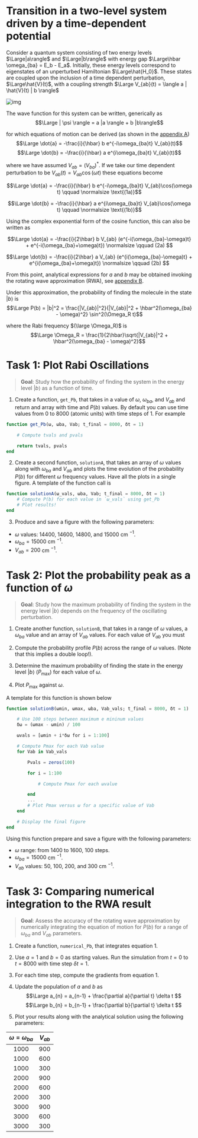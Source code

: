 # Transition in a two-level system driven by a time-dependent potential

Consider a quantum system consisting of two energy levels $\Large|a\rangle$ and $\Large|b\rangle$ with energy gap $\Large\hbar \omega_{ba} = E_b - E_a$. Initially, these energy levels correspond to eigenstates of an unperturbed Hamiltonian $\Large\hat{H_0}$. These states are coupled upon the inclusion of a time dependent perturbation, $\Large\hat{V}(t)$, with a coupling strength $\Large V_{ab}(t) = \langle a | \hat{V}(t) | b \rangle$

![img](assets/elevels.png)

The wave function for this system can be written, generically as
$$\Large | \psi \rangle = a |a \rangle + b |b\rangle$$

for which equations of motion can be derived (as shown in the [appendix A](a_eom.md))
$$\Large \dot{a} = -\frac{i}{\hbar} b e^{-i\omega_{ba}t} V_{ab}(t)$$
$$\Large \dot{b} = -\frac{i}{\hbar} a e^{i\omega_{ba}t} V_{ab}(t)$$

where we have assumed $V_{ab} = (V_{ba})^*$. If we take our time dependent perturbation to be $V_{ab}(t) = V_{ab}\cos(\omega t)$ these equations become

$$\Large \dot{a} = -\frac{i}{\hbar} b e^{-i\omega_{ba}t} V_{ab}\cos(\omega t) \qquad \normalsize \text{(1a)}$$

$$\Large \dot{b} = -\frac{i}{\hbar} a e^{i\omega_{ba}t} V_{ab}\cos(\omega t) \qquad \normalsize \text{(1b)}$$

Using the complex exponential form of the cosine function, this can also be written as

$$\Large \dot{a} = -\frac{i}{2\hbar} b  V_{ab} (e^{-i(\omega_{ba}-\omega)t} + e^{-i(\omega_{ba}+\omega)t})  \normalsize \qquad (2a) $$

$$\Large \dot{b} = -\frac{i}{2\hbar} a V_{ab} (e^{i(\omega_{ba}-\omega)t} + e^{i(\omega_{ba}+\omega)t}) \normalsize \qquad (2b) $$

From this point, analytical expressions for $a$ and $b$ may be obtained invoking the rotating wave approximation (RWA), see [appendix B](b_rwa_analytical.md).

Under this approximation, the probability of finding the molecule in the state $|b\rangle$ is
$$\Large P(b) = |b|^2 = \frac{|V_{ab}|^2}{|V_{ab}|^2 + \hbar^2(\omega_{ba} - \omega)^2} \sin^2(\Omega_R t)$$

where the Rabi frequency $(\large \Omega_R)$ is
$$\Large \Omega_R = \frac{1}{2\hbar}\sqrt{|V_{ab}|^2 + \hbar^2(\omega_{ba} - \omega)^2}$$


# Task 1: Plot Rabi Oscillations

> **Goal**: Study how the probability of finding the system in the energy level $|b\rangle$ as a function of time.

1. Create a function, `get_Pb`, that takes in a value of $\omega$, $\omega_{ba}$, and $V_{ab}$ and return and array with time and $P(b)$ values. By default you can use time values from 0 to 8000 (atomic units) with time steps of 1. For example

```julia
function get_Pb(ω, ωba, Vab; t_final = 8000, δt = 1)

    # Compute tvals and pvals

    return tvals, pvals
end
```

2. Create a second function, `solutionA`, that takes an array of $\omega$ values along with $\omega_{ba}$ and $V_{ab}$ and plots the time evolution of the probability $P(b)$ for different $\omega$ frequency values. Have all the plots in a single figure. A template of the function call is
```julia
function solutionA(ω_vals, ωba, Vab; t_final = 8000, δt = 1)
    # Compute P(b) for each value in `ω_vals` using get_Pb
    # Plot results!
end
```
3. Produce and save a figure with the following parameters:
- $\omega$ values: $14400$, $14600$, $14800$, and $15000$ cm ${}^{-1}$.
- $\omega_{ba} = 15000$ cm $^{-1}$.
- $V_{ab} = 200$ cm $^{-1}$.

# Task 2: Plot the probability peak as a function of $\omega$

> **Goal**: Study how the maximum probability of finding the system in the energy level $|b\rangle$ depends on the frequency of the oscillating perturbation.

1. Create another function, `solutionB`, that takes in a range of $\omega$ values, a $\omega_{ba}$ value and an array of $V_{ab}$ values. For each value of $V_{ab}$ you must

2. Compute the probability profile $P(b)$  across the range of $\omega$ values. (Note that this implies a double loop!).
3. Determine the maximum probability of finding the state in the energy level $|b\rangle$ $(P_\text{max})$ for each value of $\omega$.
4. Plot $P_\text{max}$ against $\omega$.

A template for this function is shown below

```julia
function solutionB(ωmin, ωmax, ωba, Vab_vals; t_final = 8000, δt = 1)

    # Use 100 steps between maximum e mininum values
    δω = (ωmax - ωmin) / 100

    ωvals = [ωmin + i*δω for i = 1:100]

    # Compute Pmax for each Vab value
    for Vab in Vab_vals

        Pvals = zeros(100)

        for i = 1:100

            # Compute Pmax for each ωvalue

        end
        ...
        # Plot Pmax versus ω for a specific value of Vab
    end

    # Display the final figure
end
```
Using this function prepare and save a figure with the following parameters:

- $\omega$ range: from 1400 to 1600, 100 steps. 
- $\omega_{ba} = 15000$ cm $^{-1}$.
- $V_{ab}$ values: $50$, $100$, $200$, and $300$ cm $^{-1}$.

# Task 3: Comparing numerical integration to the RWA result

> **Goal**: Assess the accuracy of the rotating wave approximation by numerically integrating the equation of motion for $P(b)$ for a range of $\omega_{ba}$ and $V_{ab}$ parameters.

1. Create a function, `numerical_Pb`, that integrates equation 1.

2. Use $a = 1$ and $b = 0$ as starting values. Run the simulation from $t = 0$ to $t = 8000$ with time step $\delta t = 1$.

3. For each time step, compute the gradients from equation 1.

4. Update the population of $a$ and $b$ as
$$\Large a_{n} = a_{n-1} + \frac{\partial a}{\partial t} \delta t $$
$$\Large b_{n} = b_{n-1} + \frac{\partial b}{\partial t} \delta t $$

5. Plot your results along with the analytical solution using the following parameters:

| $\omega = \omega_{ba}$ | $V_{ab}$ |
|:---:|:---:|
| 1000 | 900 |
| 1000 | 600 |
| 1000 | 300 |
| 2000 | 900 |
| 2000 | 600 |
| 2000 | 300 |
| 3000 | 900 |
| 3000 | 600 |
| 3000 | 300 |




